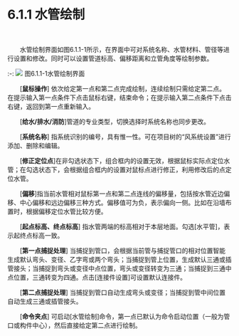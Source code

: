 # 6.1.1 水管绘制
<br/>

&emsp;&emsp;水管绘制界面如图6.1.1\-1所示，在界面中可对系统名称、水管材料、管径等进行设置和修改。同时可以设置管道标高、偏移距离和立管角度等绘制参数。
<br/>

:-: ![](images/229.png)
图6.1.1\-1水管绘制界面

&emsp;&emsp;[**鼠标操作**] 依次给定第一点和第二点完成绘制，连续绘制只需给定第二点。在提示输入第一点条件下点击鼠标右键，结束命令；在提示输入第二点条件下点击右键，返回到第一点重新输入。

&emsp;&emsp;[**给水/排水/消防**\]管道的专业类型，切换选择时系统名称也同步更改。

&emsp;&emsp;[**系统名称**] 指系统识别的编号，具有惟一性。可在项目树的“风系统设置”进行添加、删除和编辑。

&emsp;&emsp;[**修正定位点**\]在非勾选状态下，组合框内的设置无效，根据鼠标实际点定位水管；在勾选状态下，会根据组合框内的设置对鼠标点进行修正，利用修改后的点定位水管。

&emsp;&emsp;\[**偏移**\]指当前水管相对鼠标第一点和第二点连线的偏移量，包括按水管近边偏移、中心偏移和远边偏移三种方式。偏移值可为负，表示偏向一侧。比如在沿墙布置时，根据偏移定位水管比较方便。

&emsp;&emsp;\[**起点标高、终点标高**] 指水管两端的标高相对于本层地面。勾选\[水平管\]，表示起终点标高一致。

&emsp;&emsp;\[**第一点捕捉处理**\] 当捕捉到管口，会根据当前管与捕捉管口的相对位置智能生成默认弯头、变径、乙字弯或两个弯头；当捕捉到管上位置，生成默认三通或插管接头；当捕捉到弯头或变径中点位置，弯头或变径转变为三通；当捕捉到三通中点位置，三通转变为四通。点击\[连接件设置\]可设置默认连接件。

&emsp;&emsp;\[**第二点捕捉处理**\] 当捕捉到管口自动生成弯头或变径；当捕捉到管中间位置自动生成三通或插管接头。

&emsp;&emsp;\[**命令夹点**\] 可启动\[水管绘制\]命令，第一点已默认为命令启动位置（一般为管口或构件中心），然后直接给定第二点进行绘制。